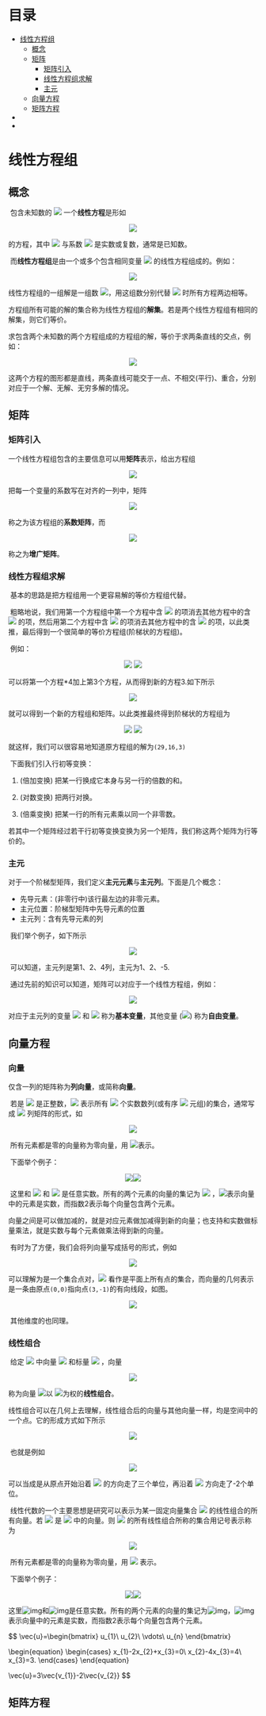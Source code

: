 # 目录

<!-- TOC -->

- [线性方程组](#线性方程组)
  - [概念](#概念)
  - [矩阵](#矩阵)
    * [矩阵引入](#矩阵引入)
    * [线性方程组求解](#线性方程组求解)
    * [主元](#主元)
  - [向量方程](#向量方程)
  - [矩阵方程](#矩阵方程)
- 
- 

<!-- /TOC -->

# 线性方程组

## 概念

​	包含未知数的 <img src="http://latex.codecogs.com/gif.latex?{x_{1},x_{2},\cdots,x_{n}}" /> 一个**线性方程**是形如

<div align="center"><img src="http://latex.codecogs.com/gif.latex?{a_{1}x_{1}+a_{2}x_{2}+\cdots+a_{n}x_{n}=b}" /></div>

的方程，其中 <img src="http://latex.codecogs.com/gif.latex?{b}" /> 与系数 <img src="http://latex.codecogs.com/gif.latex?{a_{1},a_{2},\cdots,a_{n}}" /> 是实数或复数，通常是已知数。

​	而**线性方程组**是由一个或多个包含相同变量 <img src="http://latex.codecogs.com/gif.latex?{x_{1},x_{2},\cdots,x_{n}}" /> 的线性方程组成的。例如：

<div align="center"><img src="../_image/线代_1.PNG" height="" /></div>

线性方程组的一组解是一组数 <img src="http://latex.codecogs.com/gif.latex?{(s_{1},s_{2},\cdots,s_{n})}" />，用这组数分别代替 <img src="http://latex.codecogs.com/gif.latex?{x_{1},x_{2},\cdots,x_{n}}" /> 时所有方程两边相等。

​	方程组所有可能的解的集合称为线性方程组的**解集**。若是两个线性方程组有相同的解集，则它们等价。

​	求包含两个未知数的两个方程组成的方程组的解，等价于求两条直线的交点，例如：

<div align="center"><img src="../_image/线代_2.PNG" height="" /></div>

这两个方程的图形都是直线，两条直线可能交于一点、不相交(平行)、重合，分别对应于一个解、无解、无穷多解的情况。

## 矩阵

### 矩阵引入

​	一个线性方程组包含的主要信息可以用**矩阵**表示，给出方程组

<div align="center"><img src="../_image/线代_3.PNG" height="" /></div>

把每一个变量的系数写在对齐的一列中，矩阵

<div align="center"><img src="../_image/线代_4.PNG" height="" /></div>

称之为该方程组的**系数矩阵**，而

<div align="center"><img src="../_image/线代_5.PNG" height="" /></div>

称之为**增广矩阵**。

### 线性方程组求解

​	基本的思路是把方程组用一个更容易解的等价方程组代替。

​	粗略地说，我们用第一个方程组中第一个方程中含 <img src="http://latex.codecogs.com/gif.latex?{x_{1}}" /> 的项消去其他方程中的含 <img src="http://latex.codecogs.com/gif.latex?{x_{1}}" /> 的项，然后用第二个方程中含 <img src="http://latex.codecogs.com/gif.latex?{x_{2}}" /> 的项消去其他方程中的含 <img src="http://latex.codecogs.com/gif.latex?{x_{2}}" /> 的项，以此类推，最后得到一个很简单的等价方程组(阶梯状的方程组)。

​	例如：

<div align="center"><img src="../_image/线代_3.PNG" height="" />  <img src="../_image/线代_5.PNG" height="" /></div>

可以将第一个方程*4加上第3个方程，从而得到新的方程3.如下所示

<div align="center"><img src="../_image/线代_6.PNG" height="" /></div>

就可以得到一个新的方程组和矩阵。以此类推最终得到阶梯状的方程组为

<div align="center"><img src="../_image/线代_7.PNG" height="" />  <img src="../_image/线代_8.PNG" height="" /></div>

就这样，我们可以很容易地知道原方程组的解为`(29,16,3) `

​       下面我们引入行初等变换：

1. (倍加变换) 把某一行换成它本身与另一行的倍数的和。

2. (对数变换) 把两行对换。

3. (倍乘变换) 把某一行的所有元素乘以同一个非零数。

若其中一个矩阵经过若干行初等变换变换为另一个矩阵，我们称这两个矩阵为行等价的。

### 主元

​	对于一个阶梯型矩阵，我们定义**主元元素**与**主元列**。下面是几个概念：

- 先导元素：(非零行中)该行最左边的非零元素。
- 主元位置：阶梯型矩阵中先导元素的位置
- 主元列：含有先导元素的列

​       我们举个例子，如下所示

<div align="center"><img src="../_image/线代_9.PNG" height="" /></div>

​	可以知道，主元列是第1、2、4列，主元为1、2、-5.

​	通过先前的知识可以知道，矩阵可以对应于一个线性方程组，例如：

<div align="center"><img src="../_image/线代_10.PNG" height="" /></div>

对应于主元列的变量 <img src="http://latex.codecogs.com/gif.latex?{x_{1}}" /> 和 <img src="http://latex.codecogs.com/gif.latex?{x_{2}}" /> 称为**基本变量**，其他变量 (<img src="http://latex.codecogs.com/gif.latex?{x_{3}}" />) 称为**自由变量**。

## 向量方程

### 向量

​	仅含一列的矩阵称为**列向量**，或简称**向量**。

​	若是 <img src="http://latex.codecogs.com/gif.latex?{n}" /> 是正整数，<img src="http://latex.codecogs.com/gif.latex?{\mathbb{R^\text{n}}}" /> 表示所有 <img src="http://latex.codecogs.com/gif.latex?{n}" /> 个实数数列(或有序 <img src="http://latex.codecogs.com/gif.latex?{n}" /> 元组)的集合，通常写成 <img src="http://latex.codecogs.com/gif.latex?{n\times1}" /> 列矩阵的形式，如

<div align="center"><img src="../_image/线代_11.PNG" height="" /></div>

​	所有元素都是零的向量称为零向量，用 <img src="http://latex.codecogs.com/gif.latex?{\vec{0}}" />表示。

​	下面举个例子：

<div align="center"><img src="../_image/线代_12.PNG" height="" /><img src="../_image/线代_13.PNG" height="" /></div>

​	这里和 <img src="http://latex.codecogs.com/gif.latex?{w_{1}}" /> 和 <img src="http://latex.codecogs.com/gif.latex?{w_{2}}" /> 是任意实数。所有的两个元素的向量的集记为 <img src="http://latex.codecogs.com/gif.latex?{\mathbb{R^\text{2}}}" /> ，<img src="http://latex.codecogs.com/gif.latex?{\mathbb{R}}" />表示向量中的元素是实数，而指数2表示每个向量包含两个元素。

​     向量之间是可以做加减的，就是对应元素做加减得到新的向量；也支持和实数做标量乘法，就是实数与每个元素做乘法得到新的向量。

​       有时为了方便，我们会将列向量写成括号的形式，例如

<div align="center"><img src="../_image/线代_14.PNG" height="" /></div>

可以理解为是一个集合点对，<img src="http://latex.codecogs.com/gif.latex?{\mathbb{R^\text{2}}}" /> 看作是平面上所有点的集合，而向量的几何表示是一条由原点`(0,0)`指向点`(3,-1)`的有向线段，如图。

<div align="center"><img src="../_image/线代_15.PNG" height="" /></div>

​	其他维度的也同理。

### 线性组合

​	给定 <img src="http://latex.codecogs.com/gif.latex?{\mathbb{R^\text{n}}}" /> 中向量 <img src="http://latex.codecogs.com/gif.latex?{\vec{v_{1}},\vec{v_{2}},\cdots,\vec{v_{p}}" /> 和标量 <img src="http://latex.codecogs.com/gif.latex?{c_{1},c_{2},\cdots,c_{p}}" /> ，向量

<div align="center"><img src="../_image/线代_17.PNG" height="" /></div>

称为向量 <img src="http://latex.codecogs.com/gif.latex?{\vec{v_{1}},\vec{v_{2}},\cdots,\vec{v_{p}}" />以 <img src="http://latex.codecogs.com/gif.latex?{c_{1},c_{2},\cdots,c_{p}}" />为权的**线性组合**。 

​	线性组合可以在几何上去理解，线性组合后的向量与其他向量一样，均是空间中的一个点。它的形成方式如下所示

<div align="center"><img src="../_image/线代_18.PNG" height="" /></div>

​	也就是例如

<div align="center"><img src="../_image/线代_19.PNG" height="" /></div>

可以当成是从原点开始沿着 <img src="http://latex.codecogs.com/gif.latex?{\vec{v_{1}}}" /> 的方向走了三个单位，再沿着 <img src="http://latex.codecogs.com/gif.latex?{\vec{v_{2}}}" /> 方向走了-2个单位。

​	线性代数的一个主要思想是研究可以表示为某一固定向量集合 <img src="http://latex.codecogs.com/gif.latex?{\{\vec{v_{1}},\vec{v_{2}},\cdots,\vec{v_{p}\}}" /> 的线性组合的所有向量。若 <img src="http://latex.codecogs.com/gif.latex?{\vec{v_{1}},\vec{v_{2}},\cdots,\vec{v_{p}}" /> 是 <img src="http://latex.codecogs.com/gif.latex?{\mathbb{R^\text{n}}}" /> 中的向量。则 <img src="http://latex.codecogs.com/gif.latex?{\vec{v_{1}},\vec{v_{2}},\cdots,\vec{v_{p}}" /> 的所有线性组合所称的集合用记号表示称为



<div align="center"><img src="../_image/线代_16.PNG" height="" /></div>

​	所有元素都是零的向量称为零向量，用 <img src="http://latex.codecogs.com/gif.latex?{\vec{0}}" /> 表示。

​	下面举个例子：

<div align="center"><img src="../_image/线代_12.PNG" height="" /><img src="../_image/线代_13.PNG" height="" /></div>

这里![img](file:///C:/Users/Lin/AppData/Local/Temp/msohtmlclip1/01/clip_image002.png)和![img](file:///C:/Users/Lin/AppData/Local/Temp/msohtmlclip1/01/clip_image004.png)是任意实数。所有的两个元素的向量的集记为![img](file:///C:/Users/Lin/AppData/Local/Temp/msohtmlclip1/01/clip_image006.png)，![img](file:///C:/Users/Lin/AppData/Local/Temp/msohtmlclip1/01/clip_image008.png)表示向量中的元素是实数，而指数2表示每个向量包含两个元素。




$$
\vec{u}=\begin{bmatrix}
u_{1}\\
u_{2}\\
\vdots\\
u_{n}
\end{bmatrix}

\begin{equation}
\begin{cases}
x_{1}-2x_{2}+x_{3}=0\\
x_{2}-4x_{3}=4\\
x_{3}=3.
\end{cases}
\end{equation}

\vec{u}=3\vec{v_{1}}-2\vec{v_{2}}
$$








## 矩阵方程

